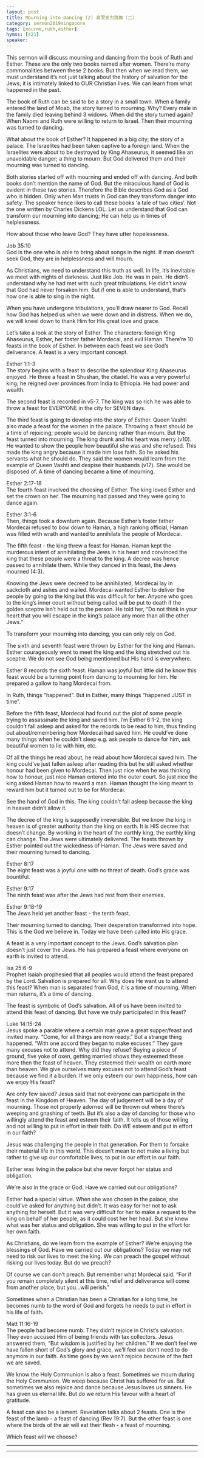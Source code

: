 ```yaml
---  
layout: post  
title: Mourning into Dancing (2) 哀哭变为跳舞（二）  
category: sermon2019singapore  
tags: [mourne,ruth,esther]  
hymns: [421]  
speaker:  
---
```


This sermon will discuss mourning and dancing from the book of Ruth and Esther. These are the only two books named after women. There’re many commonalities between these 2 books. But then when we read them, we must understand it’s not just talking about the history of salvation for the Jews; it is intimately linked to OUR Christian lives. We can learn from what happened in the past. 

The book of Ruth can be said to be a story in a small town. When a family entered the land of Moab, the story turned to mourning. Why? Every male in the family died leaving behind 3 widows. When did the story turned again? When Naomi and Ruth were willing to return to Israel. Then their mourning was turned to dancing. 

What about the book of Esther? It happened in a big city; the story of a palace. The Israelites had been taken captive to a foreign land. When the Israelites were about to be destroyed by King Ahaseurus, it seemed like an unavoidable danger; a thing to mourn. But God delivered them and their mourning was turned to dancing. 

Both stories started off with mourning and ended off with dancing. And both books don’t mention the name of God. But the miraculous hand of God is evident in these two stories. Therefore the Bible describes God as a God who is hidden. Only when Man trusts in God can they transform danger into safety. The speaker hence likes to call these books ‘a tale of two cities’. Not the one written by Charles Dickens LOL. Let us understand that God can transform our mourning into dancing; He can help us in times of helplessness. 

How about those who leave God? They have utter hopelessness. 

Job 35:10  
God is the one who is able to bring about songs in the night. If man doesn’t seek God, they are in helplessness and will mourn. 

As Christians, we need to understand this truth as well. In life, it’s inevitable we meet with nights of darkness. Just like Job. He was in pain. He didn’t understand why he had met with such great tribulations. He didn’t know that God had never forsaken him. But if one is able to understand, that’s how one is able to sing in the night. 

When you have undergone tribulations, you’ll draw nearer to God. Recall how God has helped us when we were down and in distress. When we do, we will kneel down to thank Him for His great love and grace. 

Let’s take a look at the story of Esther. The characters: foreign King Ahaseurus, Esther, her foster father Mordecai, and evil Haman. There’re 10 feasts in the book of Esther. In between each feast we see God’s deliverance. A feast is a very important concept. 

Esther 1:1-3  
The story begins with a feast to describe the splendour King Ahaseurus enjoyed. He three a feast in Shushan, the citadel. He was a very powerful king; he reigned over provinces from India to Ethiopia. He had power and wealth. 

The second feast is recorded in v5-7. The king was so rich he was able to throw a feast for EVERYONE in the city for SEVEN days. 

The third feast is going to develop into the story of Esther. Queen Vashti also made a feast for the women in the palace. Throwing a feast should be a time of rejoicing; people would be dancing rather than mourn. But the feast turned into mourning. The king drunk and his heart was merry (v10). He wanted to show the people how beautiful she was and she refused. This made the king angry because it made him lose faith. So he asked his servants what he should do. They said the women would learn from the example of Queen Vashti and despise their husbands (v17). She would be disposed of. A time of dancing became a time of mourning. 

Esther 2:17-18  
The fourth feast involved the choosing of Esther. The king loved Esther and set the crown on her. The mourning had passed and they were going to dance again. 

Esther 3:1-6  
Then, things took a downturn again. Because Esther’s foster father Mordecai refused to bow down to Haman, a high ranking official, Haman was filled with wrath and wanted to annihilate the people of Mordecai. 

The fifth feast - the king threw a feast for Haman. Haman kept the murderous intent of annihilating the Jews in his heart and convinced the king that these people were a threat to the king. A decree was hence passed to annihilate them. While they danced in this feast, the Jews mourned (4:3). 

Knowing the Jews were decreed to be annihilated, Mordecai lay in sackcloth and ashes and wailed. Mordecai wanted Esther to deliver the people by going to the king but this was difficult for her. Anyone who goes to the king’s inner court without being called will be put to death if the golden sceptre isn’t held out to the person. He told her, “Do not think in your heart that you will escape in the king’s palace any more than all the other Jews.”

To transform your mourning into dancing, you can only rely on God. 

The sixth and seventh feast were thrown by Esther for the king and Haman. Esther courageously went to meet the king and the king stretched out his sceptre. We do not see God being mentioned but His hand is everywhere. 

Esther 8 records the sixth feast. Haman was joyful but little did he know this feast would be a turning point from dancing to mourning for him. He prepared a gallow to hang Mordecai from. 

In Ruth, things “happened”. But in Esther, many things “happened JUST in time”. 

Before the fifth feast, Mordecai had found out the plot of some people trying to assassinate the king and saved him. I’m Esther 6:1-2, the king couldn’t fall asleep and asked for the records to be read to him, thus finding out about/remembering how Mordecai had saved him. He could’ve done many things when he couldn’t sleep e.g. ask people to dance for him, ask beautiful women to lie with him, etc.

Of all the things he read about, he read about how Mordecai saved him. The king could’ve just fallen asleep after reading this but he still asked whether honour had been given to Mordecai. Then just nice when he was thinking how to honour, just nice Haman entered into the outer court. So just nice the king asked Haman how to reward a man. Haman thought the king meant to reward him but it turned out to be for Mordecai. 

See the hand of God in this. The king couldn’t fall asleep because the king in heaven didn’t allow it. 

The decree of the king is supposedly irreversible. But we know the king in heaven is of greater authority than the king on earth. It is HIS decree that doesn’t change. By working in the heart of the earthly king, the earthly king can change. The Jews were ultimately delivered. The feasts thrown by Esther pointed out the wickedness of Haman. The Jews were saved and their mourning turned to dancing. 

Esther 8:17  
The eight feast was a joyful one with no threat of death. God’s grace was bountiful. 

Esther 9:17  
The ninth feast was after the Jews had rest from their enemies. 

Esther 9:18-19  
The Jews held yet another feast - the tenth feast.

Their mourning turned to dancing. Their desperation transformed into hope. This is the God we believe in. Today we have been called into His grace. 

A feast is a very important concept to the Jews. God’s salvation plan doesn’t just cover the Jews. He has prepared a feast where everyone on earth is invited to attend. 

Isa 25:6-9  
Prophet Isaiah prophesied that all peoples would attend the feast prepared by the Lord. Salvation is prepared for all. Why does He want us to attend this feast? When man is separated from God, it is a time of mourning. When man returns, it’s a time of dancing. 

The feast is symbolic of God’s salvation. All of us have been invited to attend this feast of dancing. But have we truly participated in this feast?

Luke 14:15-24  
Jesus spoke a parable where a certain man gave a great supper/feast and invited many. “Come, for all things are now ready.” But a strange thing happened. “With one accord they began to make excuses.” They gave many excuses not to attend. Why did they refuse? Buying a piece of ground, five yoke of oxen, getting married shows they esteemed these more then the feast of heaven. They esteemed their wealth on earth more than heaven. We give ourselves many excuses not to attend God’s feast because we find it a burden. If we only esteem our own happiness, how can we enjoy His feast?

Are only few saved? Jesus said that not everyone can participate in the feast in the Kingdom of Heaven. The day of judgement will be a day of mourning. Those not properly adorned will be thrown out where there’s weeping and gnashing of teeth. But it’s also a day of dancing for those who willingly attend the feast and esteem their faith. It tells us of those willing and not willing to put in effort in their faith. Do WE esteem and put in effort in our faith?

Jesus was challenging the people in that generation. For them to forsake their material life in this world. This doesn’t mean to not make a living but rather to give up our comfortable lives; to put in our effort in our faith. 

Esther was living in the palace but she never forgot her status and obligation. 

We’re also in the grace or God. Have we carried out our obligations?

Esther had a special virtue. When she was chosen in the palace, she could’ve asked for anything but didn’t. It was easy for her not to ask anything for herself. But it was very difficult for her to make a request to the king on behalf of her people, as it could cost her her head. But she knew what was her status and obligation. She was willing to put in the effort for her own faith. 

As Christians, do we learn from the example of Esther? We’re enjoying the blessings of God. Have we carried out our obligations? Today we may not need to risk our lives to meet the king. We can preach the gospel without risking our lives today. But do we preach?

Of course we can don’t preach. But remember what Mordecai said. “For if you remain completely silent at this time, relief and deliverance will come from another place, but you...will perish.”

Sometimes when a Christian has been a Christian for a long time, he becomes numb to the word of God and forgets he needs to put in effort in his life of faith. 

Matt 11:16-19  
The people had become numb. They didn’t rejoice in Christ’s salvation. They even accused Him of being friends with tax collectors. Jesus answered them, “But wisdom is justified by her children.” If we don’t feel we have fallen short of God’s glory and grace, we’ll feel we don’t need to do anymore in our faith. As time goes by we won’t rejoice because of the fact we are saved. 

We know the Holy Communion is also a feast. Sometimes we mourn during the Holy Communion. We weep because Christ has suffered for us. But sometimes we also rejoice and dance because Jesus loves us sinners. He has given us eternal life. But do we return His favour with a heart of gratitude. 

A feast can also be a lament. Revelation talks about 2 feasts. One is the feast of the lamb - a feast of dancing (Rev 19:7). But the other feast is one where the birds of the air will eat their flesh - a feast of mourning. 

Which feast will we choose?



----  
****
